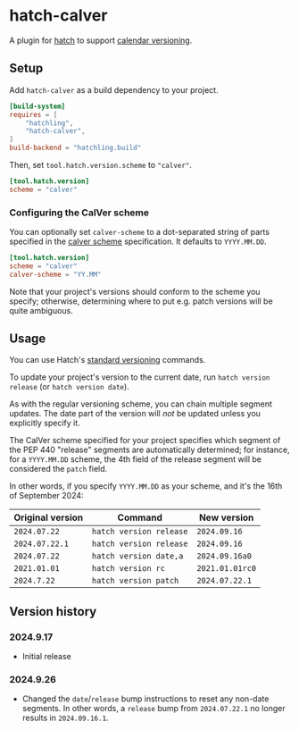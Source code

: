 # hatch-calver

A plugin for [hatch][hatch] to support [calendar versioning][calver].

## Setup

Add `hatch-calver` as a build dependency to your project.

```toml
[build-system]
requires = [
    "hatchling",
    "hatch-calver",
]
build-backend = "hatchling.build"
```

Then, set `tool.hatch.version.scheme` to `"calver"`.

```toml
[tool.hatch.version]
scheme = "calver"
```

### Configuring the CalVer scheme

You can optionally set `calver-scheme` to a dot-separated string
of parts specified in the [calver scheme][calver_scheme] specification.
It defaults to `YYYY.MM.DD`.

```toml
[tool.hatch.version]
scheme = "calver"
calver-scheme = "YY.MM"
```

Note that your project's versions should conform to the scheme you specify;
otherwise, determining where to put e.g. patch versions will be quite ambiguous.

## Usage

You can use Hatch's [standard versioning][hatch_version_updating] commands.

To update your project's version to the current date, run `hatch version release`
(or `hatch version date`).

As with the regular versioning scheme, you can chain multiple segment updates.
The date part of the version will _not_ be updated unless you explicitly specify it.

The CalVer scheme specified for your project specifies which segment of the
PEP 440 "release" segments are automatically determined; for instance, for a `YYYY.MM.DD`
scheme, the 4th field of the release segment will be considered the `patch` field.

In other words, if you specify `YYYY.MM.DD` as your scheme, and it's the 16th of September 2024:

| Original version | Command                 | New version     |
| ---------------- | ----------------------- | --------------- |
| `2024.07.22`     | `hatch version release` | `2024.09.16`    |
| `2024.07.22.1`   | `hatch version release` | `2024.09.16`    |
| `2024.07.22`     | `hatch version date,a`  | `2024.09.16a0`  |
| `2021.01.01`     | `hatch version rc`      | `2021.01.01rc0` |
| `2024.7.22`      | `hatch version patch`   | `2024.07.22.1`  |

## Version history

### 2024.9.17

- Initial release

### 2024.9.26

- Changed the `date`/`release` bump instructions to reset any non-date segments.
  In other words, a `release` bump from `2024.07.22.1` no longer results in `2024.09.16.1`.

[hatch]: https://hatch.pypa.io/
[hatch_version_updating]: https://hatch.pypa.io/latest/version/#updating
[hatch_version_segments]: https://hatch.pypa.io/latest/version/#supported-segments
[calver]: https://calver.org/
[calver_scheme]: https://calver.org/#scheme
